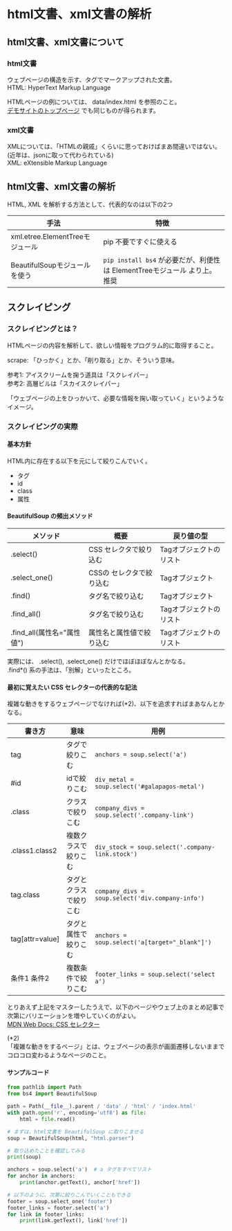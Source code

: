 # html文書、xml文書の解析

## html文書、xml文書について

### html文書

ウェブページの構造を示す、タグでマークアップされた文書。  
HTML: HyperText Markup Language

HTMLページの例については、 data/index.html を参照のこと。  
[デモサイトのトップページ](https://flask.pc5bai.com/) でも同じものが得られます。

### xml文書

XMLについては、「HTMLの親戚」くらいに思っておけばまあ間違いではない。  
(近年は、jsonに取って代わられている)  
XML: eXtensible Markup Language

## html文書、xml文書の解析

HTML, XML を解析する方法として、代表的なのは以下の2つ

| 手法 | 特徴                                              |
| ---- |-------------------------------------------------|
| xml.etree.ElementTreeモジュール | pip 不要ですぐに使える                                   |
| BeautifulSoupモジュールを使う | ```pip install bs4``` が必要だが、利便性は ElementTreeモジュール より上。推奨 |

## スクレイピング

### スクレイピングとは？

HTMLページの内容を解析して、欲しい情報をプログラム的に取得すること。

scrape: 「ひっかく」とか、「削り取る」とか、そういう意味。

参考1: アイスクリームを掬う道具は「スクレイパー」  
参考2: 高層ビルは「スカイスクレイパー」

「ウェブページの上をひっかいて、必要な情報を掬い取っていく」というようなイメージ。

### スクレイピングの実際

#### 基本方針

HTML内に存在する以下を元にして絞りこんでいく。

- タグ
- id
- class
- 属性

#### BeautifulSoup の頻出メソッド

| メソッド                 | 概要             | 戻り値の型 |
|----------------------|----------------|-------|
| .select()            | CSS セレクタで絞り込む  | Tagオブジェクトのリスト |
| .select_one()        | CSSの セレクタで絞り込む | Tagオブジェクト |
| .find()              | タグ名で絞り込む       | Tagオブジェクト |
| .find_all()          | タグ名で絞り込む       | Tagオブジェクトのリスト |
| .find_all(属性名="属性値") | 属性名と属性値で絞り込む   | Tagオブジェクトのリスト |

実際には、 .select(), .select_one() だけでほぼほぼなんとかなる。  
.find*() 系の手法は、「別解」といったところ。

#### 最初に覚えたい CSS セレクターの代表的な記法

複雑な動きをするウェブページでなければ(*2)、以下を追求すればまあなんとかなる。

| 書き方             | 意味          | 用例                                                  | 
|-----------------|-------------|-----------------------------------------------------| 
| tag             | タグで絞りこむ     | ```anchors = soup.select('a')```                    |
| #id             | idで絞りこむ     | ```div_metal = soup.select('#galapagos-metal')```   |
| .class          | クラスで絞りこむ    | ```company_divs = soup.select('.company-link')```   |
| .class1.class2  | 複数クラスで絞りこむ  | ```div_stock = soup.select('.company-link.stock')``` |
| tag.class       | タグとクラスで絞りこむ | ```company_divs = soup.select('div.company-info')``` |
| tag[attr=value] | タグと属性で絞りこむ  | ```anchors = soup.select('a[target="_blank"]')```   |
| 条件1 条件2         | 複数条件で絞りこむ   | ```footer_links = soup.select('select a')```  |

とりあえず上記をマスターしたうえで、以下のページやウェブ上のまとめ記事で次第にバリエーションを増やしていくのがよい。  
[MDN Web Docs: CSS セレクター](https://developer.mozilla.org/ja/docs/Web/CSS/CSS_Selectors)

(*2)  
「複雑な動きをするページ」とは、ウェブページの表示が画面遷移しないままでコロコロ変わるようなページのこと。

#### サンプルコード

```python
from pathlib import Path
from bs4 import BeautifulSoup

path = Path(__file__).parent / 'data' / 'html' / 'index.html'
with path.open('r', encoding='utf8') as file:
    html = file.read()

# まずは、html文書を BeautifulSoup に取りこませる
soup = BeautifulSoup(html, "html.parser")

# 取り込めたことを確認してみる
print(soup)

anchors = soup.select('a')  # a タグをすべてリスト
for anchor in anchors:
    print(anchor.getText(), anchor['href'])

# 以下のように、次第に絞りこんでいくこともできる
footer = soup.select_one('footer')
footer_links = footer.select('a')
for link in footer_links:
    print(link.getText(), link['href'])
```

